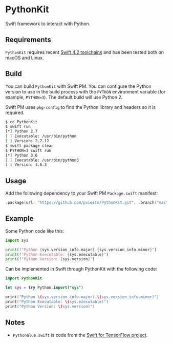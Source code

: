 #  PythonKit

Swift framework to interact with Python.

## Requirements

`PythonKit` requires recent [Swift 4.2 toolchains](https://swift.org/download/#swift-42-development) and has been tested both on macOS and Linux.

## Build

You can build `PythonKit` with Swift PM. You can configure the Python version to use in the build process with the `PYTHON` environment variable (for example, `PYTHON=3`). The default build will use Python 2.

Swift PM uses `pkg-config` to find the Python library and headers so it is required.

```bash
$ cd PythonKit
$ swift run
[*] Python 2.7
[ ] Executable: /usr/bin/python
[ ] Version: 2.7.12
$ swift package clean
$ PYTHON=3 swift run
[*] Python 3.6
[ ] Executable: /usr/bin/python3
[ ] Version: 3.6.3
```

## Usage

Add the following dependency to your Swift PM `Package.swift` manifest:

```swift
.package(url: "https://github.com/pvieito/PythonKit.git", .branch("master")),
```

## Example

Some Python code like this:

```python
import sys

print(f"Python {sys.version_info.major}.{sys.version_info.minor}")
print(f"Python Executable: {sys.executable}")
print(f"Python Version: {sys.version}")
```

Can be implemented in Swift through PythonKit with the following code:

```swift
import PythonKit

let sys = try Python.import("sys")

print("Python \(sys.version_info.major).\(sys.version_info.minor)")
print("Python Executable: \(sys.executable)")
print("Python Version: \(sys.version)")
```

## Notes

- `PythonGlue.swift` is code from the [Swift for TensorFlow project](https://github.com/tensorflow/swift).
